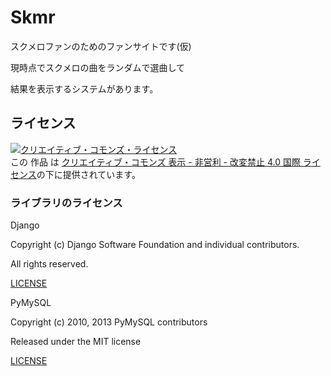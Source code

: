 # Skmr

スクメロファンのためのファンサイトです(仮)

現時点でスクメロの曲をランダムで選曲して

結果を表示するシステムがあります。

## ライセンス

<a rel="license" href="http://creativecommons.org/licenses/by-nc-nd/4.0/"><img alt="クリエイティブ・コモンズ・ライセンス" style="border-width:0" src="https://i.creativecommons.org/l/by-nc-nd/4.0/88x31.png" /></a><br />この 作品 は <a rel="license" href="http://creativecommons.org/licenses/by-nc-nd/4.0/">クリエイティブ・コモンズ 表示 - 非営利 - 改変禁止 4.0 国際 ライセンス</a>の下に提供されています。

### ライブラリのライセンス

Django

Copyright (c) Django Software Foundation and individual contributors.

All rights reserved.

[LICENSE](https://github.com/django-ja/django/blob/master/LICENSE)


PyMySQL

Copyright (c) 2010, 2013 PyMySQL contributors

Released under the MIT license

[LICENSE](https://github.com/PyMySQL/PyMySQL/blob/master/LICENSE)
